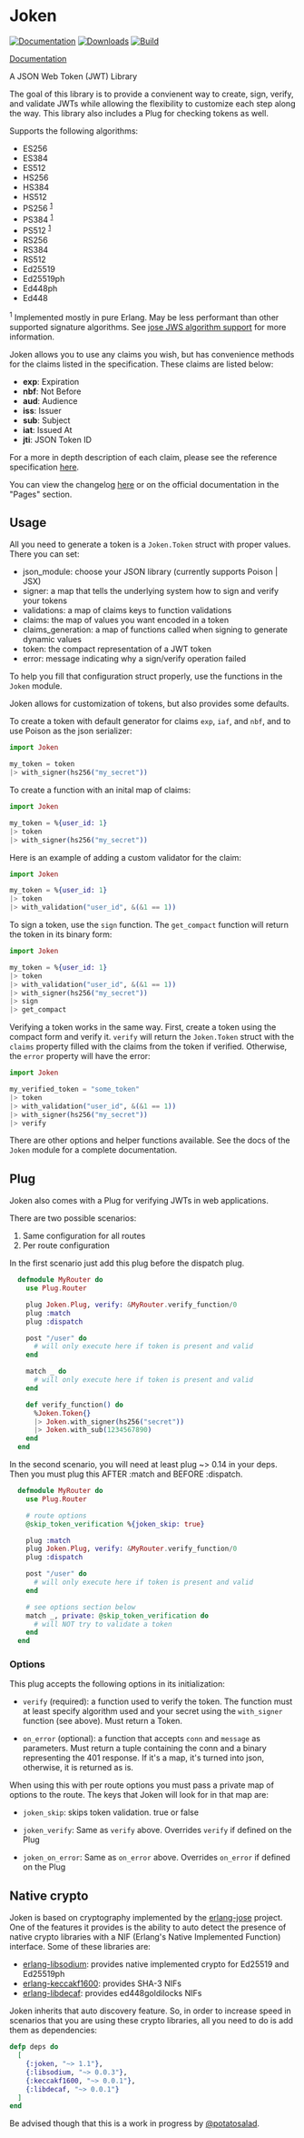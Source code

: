 # Joken

[![Documentation](https://img.shields.io/badge/docs-hexpm-blue.svg)](http://hexdocs.pm/joken/) [![Downloads](https://img.shields.io/hexpm/dt/joken.svg)](https://hex.pm/packages/joken) [![Build](https://travis-ci.org/bryanjos/joken.svg?branch=master)](https://travis-ci.org/bryanjos/joken)

[Documentation](http://hexdocs.pm/joken/)

A JSON Web Token (JWT) Library

The goal of this library is to provide a convienent way to create, sign, verify, and validate JWTs while allowing the flexibility to customize each step along the way. This library also includes a Plug for checking tokens as well.

Supports the following algorithms:

* ES256
* ES384
* ES512
* HS256
* HS384
* HS512
* PS256 <sup>[1](#footnote-1)</sup>
* PS384 <sup>[1](#footnote-1)</sup>
* PS512 <sup>[1](#footnote-1)</sup>
* RS256
* RS384
* RS512
* Ed25519
* Ed25519ph
* Ed448ph
* Ed448

<sup><a name="footnote-1">1</a></sup> Implemented mostly in pure Erlang. May be less performant than other supported signature algorithms. See [jose JWS algorithm support](https://github.com/potatosalad/erlang-jose#json-web-signature-jws-rfc-7515) for more information.

Joken allows you to use any claims you wish, but has convenience methods for the claims listed in the specification. These claims are listed below:

* **exp**: Expiration
* **nbf**: Not Before
* **aud**: Audience
* **iss**: Issuer
* **sub**: Subject
* **iat**: Issued At
* **jti**: JSON Token ID

For a more in depth description of each claim, please see the reference specification [here](https://tools.ietf.org/html/rfc7519).

You can view the changelog [here](https://github.com/bryanjos/joken/blob/master/CHANGELOG.md) or on the official documentation in the "Pages" section.


## Usage

All you need to generate a token is a `Joken.Token` struct with proper values.
There you can set:
- json_module: choose your JSON library (currently supports Poison | JSX)
- signer: a map that tells the underlying system how to sign and verify your
tokens
- validations: a map of claims keys to function validations
- claims: the map of values you want encoded in a token
- claims_generation: a map of functions called when signing to generate dynamic values
- token: the compact representation of a JWT token
- error: message indicating why a sign/verify operation failed

To help you fill that configuration struct properly, use the functions in the `Joken` module.

Joken allows for customization of tokens, but also provides some defaults.

To create a token with default generator for claims `exp`, `iaf`, and `nbf`, and to use Poison as the json serializer:

```elixir
import Joken

my_token = token
|> with_signer(hs256("my_secret"))
```

To create a function with an inital map of claims:

```elixir
import Joken

my_token = %{user_id: 1}
|> token
|> with_signer(hs256("my_secret"))
```

Here is an example of adding a custom validator for the claim:

```elixir
import Joken

my_token = %{user_id: 1}
|> token
|> with_validation("user_id", &(&1 == 1))
```

To sign a token, use the `sign` function. The `get_compact` function will return the token in its binary form:

```elixir
import Joken

my_token = %{user_id: 1}
|> token
|> with_validation("user_id", &(&1 == 1))
|> with_signer(hs256("my_secret"))
|> sign
|> get_compact
```

Verifying a token works in the same way. First, create a token using the compact form and verify it. `verify` will return the `Joken.Token` struct with the `claims` property filled with the claims from the token if verified. Otherwise, the `error` property will have the error:

```elixir
import Joken

my_verified_token = "some_token"
|> token
|> with_validation("user_id", &(&1 == 1))
|> with_signer(hs256("my_secret"))
|> verify
```

There are other options and helper functions available. See the docs of the `Joken` module for a complete documentation.

## Plug

Joken also comes with a Plug for verifying JWTs in web applications.

There are two possible scenarios:

1. Same configuration for all routes
2. Per route configuration

In the first scenario just add this plug before the dispatch plug.

```elixir
  defmodule MyRouter do
    use Plug.Router

    plug Joken.Plug, verify: &MyRouter.verify_function/0
    plug :match
    plug :dispatch

    post "/user" do
      # will only execute here if token is present and valid
    end

    match _ do
      # will only execute here if token is present and valid
    end

    def verify_function() do
      %Joken.Token{}
      |> Joken.with_signer(hs256("secret"))
      |> Joken.with_sub(1234567890)
    end
  end
```

In the second scenario, you will need at least plug ~> 0.14 in your deps.
Then you must plug this AFTER :match and BEFORE :dispatch.

```elixir
  defmodule MyRouter do
    use Plug.Router

    # route options
    @skip_token_verification %{joken_skip: true}

    plug :match
    plug Joken.Plug, verify: &MyRouter.verify_function/0       
    plug :dispatch

    post "/user" do
      # will only execute here if token is present and valid
    end

    # see options section below
    match _, private: @skip_token_verification do
      # will NOT try to validate a token
    end
  end
```

### Options

This plug accepts the following options in its initialization:

- `verify` (required): a function used to verify the token. The function must at least specify algorithm used and your secret using the `with_signer` function (see above). Must return a Token.

- `on_error` (optional): a function that accepts `conn` and `message` as parameters. Must
return a tuple containing the conn and a binary representing the 401 response. If it's a map,
it's turned into json, otherwise, it is returned as is.

When using this with per route options you must pass a private map of options
to the route. The keys that Joken will look for in that map are:

- `joken_skip`: skips token validation. true or false

- `joken_verify`: Same as `verify` above. Overrides `verify` if defined on the Plug

- `joken_on_error`: Same as `on_error` above. Overrides `on_error` if defined on the Plug

## Native crypto

Joken is based on cryptography implemented by the [erlang-jose](https://github.com/potatosalad/erlang-jose) project. One of the features it provides is the ability to auto detect the presence of native crypto libraries with a NIF (Erlang's Native Implemented Function) interface. Some of these libraries are:

- [erlang-libsodium](https://github.com/potatosalad/erlang-libsodium): provides native implemented crypto for Ed25519 and Ed25519ph
- [erlang-keccakf1600](https://github.com/potatosalad/erlang-keccakf1600): provides SHA-3 NIFs
- [erlang-libdecaf](https://github.com/potatosalad/erlang-libdecaf): provides ed448goldilocks NIFs

Joken inherits that auto discovery feature. So, in order to increase speed in scenarios that you are using these crypto libraries, all you need to do is add them as dependencies:

```elixir
defp deps do
  [
    {:joken, "~> 1.1"},
    {:libsodium, "~> 0.0.3"},
    {:keccakf1600, "~> 0.0.1"},
    {:libdecaf, "~> 0.0.1"}
  ]
end
```
Be advised though that this is a work in progress by [@potatosalad](https://github.com/potatosalad).

